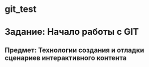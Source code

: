 # git_test

# Задание: Начало работы с GIT

## Предмет: Технологии создания и отладки сценариев интерактивного контента